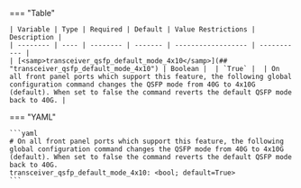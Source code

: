 <!--
  ~ Copyright (c) 2023-2024 Arista Networks, Inc.
  ~ Use of this source code is governed by the Apache License 2.0
  ~ that can be found in the LICENSE file.
  -->
=== "Table"

    | Variable | Type | Required | Default | Value Restrictions | Description |
    | -------- | ---- | -------- | ------- | ------------------ | ----------- |
    | [<samp>transceiver_qsfp_default_mode_4x10</samp>](## "transceiver_qsfp_default_mode_4x10") | Boolean |  | `True` |  | On all front panel ports which support this feature, the following global configuration command changes the QSFP mode from 40G to 4x10G (default). When set to false the command reverts the default QSFP mode back to 40G. |

=== "YAML"

    ```yaml
    # On all front panel ports which support this feature, the following global configuration command changes the QSFP mode from 40G to 4x10G (default). When set to false the command reverts the default QSFP mode back to 40G.
    transceiver_qsfp_default_mode_4x10: <bool; default=True>
    ```
